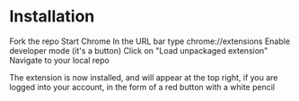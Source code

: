 # Installation
Fork the repo
Start Chrome
In the URL bar type chrome://extensions
Enable developer mode (it's a button)
Click on "Load unpackaged extension"
Navigate to your local repo

The extension is now installed, and will appear at the top right, if you are logged into your account, in the form of a red button with a white pencil
